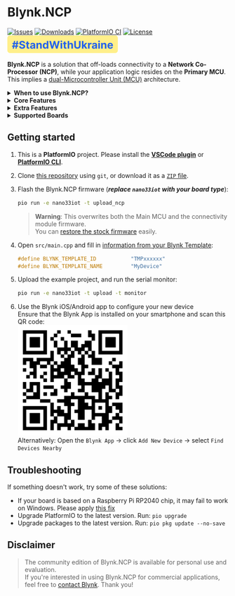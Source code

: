 
# Blynk.NCP

[![Issues](https://img.shields.io/github/issues/blynkkk/BlynkNcpExample.svg)](https://github.com/blynkkk/BlynkNcpExample/issues)
[![Downloads](https://img.shields.io/github/downloads/blynkkk/BlynkNcpDriver/total)](https://github.com/blynkkk/BlynkNcpDriver/releases/latest)
[![PlatformIO CI](https://img.shields.io/github/actions/workflow/status/blynkkk/BlynkNcpExample/build.yml)](https://github.com/blynkkk/BlynkNcpExample/actions/workflows/build.yml)
[![License](https://img.shields.io/github/license/blynkkk/BlynkNcpExample?color=blue)](LICENSE)
[![Stand With Ukraine](https://raw.githubusercontent.com/vshymanskyy/StandWithUkraine/main/badges/StandWithUkraine.svg)](https://stand-with-ukraine.pp.ua)

**Blynk.NCP** is a solution that off-loads connectivity to a **Network Co-Processor (NCP)**, while your application logic resides on the **Primary MCU**. This implies a [dual-Microcontroller Unit (MCU)](https://docs.google.com/presentation/d/1aP2sQWB0J9EWj8Y1h5qeyfm2aFwaNSUKnCE-k7zxVnk/present) architecture.

<details><summary><b>When to use Blynk.NCP?</b></summary>

Using Blynk.NCP is recommended if one of these is true:

- You have one of the [supported dual-MCU](#supported-boards) boards and want connect it to Blynk
- You're building a new IoT product with specific requirements for the Primary MCU, so you're adding a separate connectivity module
- You are using Blynk for retrofitting your existing products
- You have included an **AT command**-based module, but you struggle to make it work right or to achieve your product goals
- You are looking for **ridiculously low** risks, integration efforts, and time to market, along with **improved reliability** of your products

</details>

<details><summary><b>Core Features</b></summary>

- **Blynk.Inject**: connect your devices easily using [<img src="https://cdn.rawgit.com/simple-icons/simple-icons/develop/icons/googleplay.svg" width="16" height="16" /> Android App](https://play.google.com/store/apps/details?id=cloud.blynk),
[<img src="https://cdn.rawgit.com/simple-icons/simple-icons/develop/icons/apple.svg" width="16" height="16" /> iOS App](https://apps.apple.com/us/app/blynk-iot/id1559317868) or [🌐 Web Dashboard](https://blynk.cloud)
  - `BLE`-assisted device provisioning for the best end-user experience
  - `WiFiAP`-based provisioning for devices without BLE support
  - **Network Manager**: WiFi (up to 16 saved networks), Ethernet, Cellular (depending on the hardware)
  - Advanced network connection troubleshooting
- Secure **Blynk.Cloud** connection that provides simple API for:
  - Data transfer with Virtual Pins, reporting Events, and accessing Metadata
  - `Time`, `Timezone` and `Location`, with an ability to track local time when the device is offline, including DST transitions
- **Blynk.Air** - automatic Over The Air firmware updates using Web Dashboard
  - Both NCP and the Primary MCU firmware updates
  - Direct firmware upgrade using iOS/Android App, before device activation

</details>

<details><summary><b>Extra Features</b></summary>

Additional services that can be provided by the Blynk.NCP:

- `⏳ soon` Persistent automation scenarios - work even if the device is offline
- `⏳ soon` Non-volatile storage for the [Preferences](https://github.com/vshymanskyy/Preferences) library
- `✅ ready` NCP-assisted [fail-safe OTA updates](https://github.com/blynkkk/BlynkNcpDriver/blob/main/docs/Firmware%20Upgrade.md#ncp-assisted-fail-safe-ota-updates)
- `✅ ready` Connectivity-related **device state indication** - requires a monochrome/RGB/addressable LED attached to the NCP
- `✅ ready` **User button** (also used for configuration reset) - requires a momentary push button attached to the NCP
- `✅ ready` **Factory testing** and provisioning
- `🤔 later` Generic File System storage
- `🤔 later` Generic UDP/TCP/TLS socket API

</details>

<details><summary><b>Supported Boards</b></summary>

### Dual-MCU Boards
This example project is compatible with a set of ready-to-use Dual-MCU boards:

Board                            |                 | 🔄 MCU / NCP   | 🌐            | ⚙️      | 🗃️
:--                              | ---             | :---           | :---         | :---    | :---
[UNO R4 WiFi][1]                 | `unoR4wifi`     | `⏳ / ✅`      | WiFi 2.4     | BLE     | 4.25 MB
[Portenta C33][2]                | `portentaC33`   | `⏳ / ✅`      | WiFi 2.4     | BLE     | 512 KB
[Nano RP2040 Connect][3]         | `rp2040connect` | `✅ / ❌`      | WiFi 2.4     | BLE     | 384 KB
[Nano 33 IoT][4]                 | `nano33iot`     | `✅ / ❌`      | WiFi 2.4     | BLE     | 384 KB
[MKR WiFi 1010][5]               | `mkrwifi1010`   | `✅ / ❌`      | WiFi 2.4     | BLE     | 384 KB
[T-PicoC3][6]                    | `t_pico_c3`     | `✅ / ✅`      | WiFi 2.4     | BLE     | 512 KB
[RPi Pico][7] + [ESP8266][8]     | `pico_esp8266`  | `✅ / ✅`      | WiFi 2.4     | WiFiAP  | 1000 KB
[Wio Terminal][9]                | `⏳`            | `✅ / ❔`      | WiFi 2.4/5   | BLE     | ❔

🔄 Over-the-Air Updates, 🌐 Connectivity, ⚙️ Provisioning, 🗃️ File System

### Custom Boards
You can also [add one of the supported connectivity modules](docs/BuildYourOwn.md) to your own board.

</details>

## Getting started

1. This is a **PlatformIO** project. Please install the [**VSCode plugin**][pio_vscode] or [**PlatformIO CLI**][pio_cli].
2. Clone [this repository][self] using `git`, or download it as a [`ZIP` file][self_zip].
3. Flash the Blynk.NCP firmware (***replace `nano33iot` with your board type***):

    ```sh
    pio run -e nano33iot -t upload_ncp
    ```
    > __Warning__: This overwrites both the Main MCU and the connectivity module firmware.  
    > You can [restore the stock firmware][restore] easily.
4. Open `src/main.cpp` and fill in [information from your Blynk Template](https://bit.ly/BlynkInject):

    ```cpp
    #define BLYNK_TEMPLATE_ID           "TMPxxxxxx"
    #define BLYNK_TEMPLATE_NAME         "MyDevice"
    ```
5. Upload the example project, and run the serial monitor:

    ```sh
    pio run -e nano33iot -t upload -t monitor
    ```
6. Use the Blynk iOS/Android app to configure your new device  
    Ensure that the Blynk App is installed on your smartphone and scan this QR code:  
    <img alt="Add New Device QR" src="./docs/Images/AddNewDeviceQR.png" width="250" />  
    Alternatively: Open the `Blynk App` -> click `Add New Device` -> select `Find Devices Nearby`

## Troubleshooting

If something doesn't work, try some of these solutions:

- If your board is based on a Raspberry Pi RP2040 chip, it may fail to work on Windows. Please apply [this fix][fix_windows_rp2040]
- Upgrade PlatformIO to the latest version. Run: `pio upgrade`
- Upgrade packages to the latest version. Run: `pio pkg update --no-save`

## Disclaimer

> The community edition of Blynk.NCP is available for personal use and evaluation.  
> If you're interested in using Blynk.NCP for commercial applications, feel free to [contact Blynk][blynk_sales]. Thank you!


[self]: https://github.com/blynkkk/BlynkNcpExample
[self_zip]: https://github.com/blynkkk/BlynkNcpExample/archive/refs/heads/main.zip
[blynk_sales]: https://blynk.io/en/contact-us-business
[pio_vscode]: https://docs.platformio.org/en/stable/integration/ide/vscode.html#ide-vscode
[pio_cli]: https://docs.platformio.org/en/stable/core/index.html
[restore]: ./docs/RestoreFirmware.md
[arduino_ide]: https://github.com/blynkkk/blynk-library/blob/master/examples/Blynk.Edgent/Edgent_NCP/Edgent_NCP.ino
[fix_windows_rp2040]: https://arduino-pico.readthedocs.io/en/latest/platformio.html#important-steps-for-windows-users-before-installing

[1]: https://store-usa.arduino.cc/products/uno-r4-wifi
[2]: https://store-usa.arduino.cc/products/portenta-c33
[3]: https://store-usa.arduino.cc/products/arduino-nano-rp2040-connect
[4]: https://store-usa.arduino.cc/products/arduino-nano-33-iot
[5]: https://store-usa.arduino.cc/products/arduino-mkr-wifi-1010
[6]: https://www.lilygo.cc/products/lilygo%C2%AE-t-picoc3-esp32-c3-rp2040-1-14-inch-lcd-st7789v
[7]: https://www.raspberrypi.com/products/raspberry-pi-pico
[8]: https://www.waveshare.com/pico-esp8266.htm
[9]: https://www.seeedstudio.com/Wio-Terminal-p-4509.html

